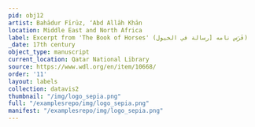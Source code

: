 ```yaml
---
pid: obj12
artist: Bahādur Fīrūz, ʻAbd Allāh Khān
location: Middle East and North Africa
label: Excerpt from 'The Book of Horses' (فَرَس نامه [رسالة في الخيول)
_date: 17th century
object_type: manuscript
current_location: Qatar National Library
source: https://www.wdl.org/en/item/10668/
order: '11'
layout: labels
collection: datavis2
thumbnail: "/img/logo_sepia.png"
full: "/examplesrepo/img/logo_sepia.png"
manifest: "/examplesrepo/img/logo_sepia.png"
---
```

